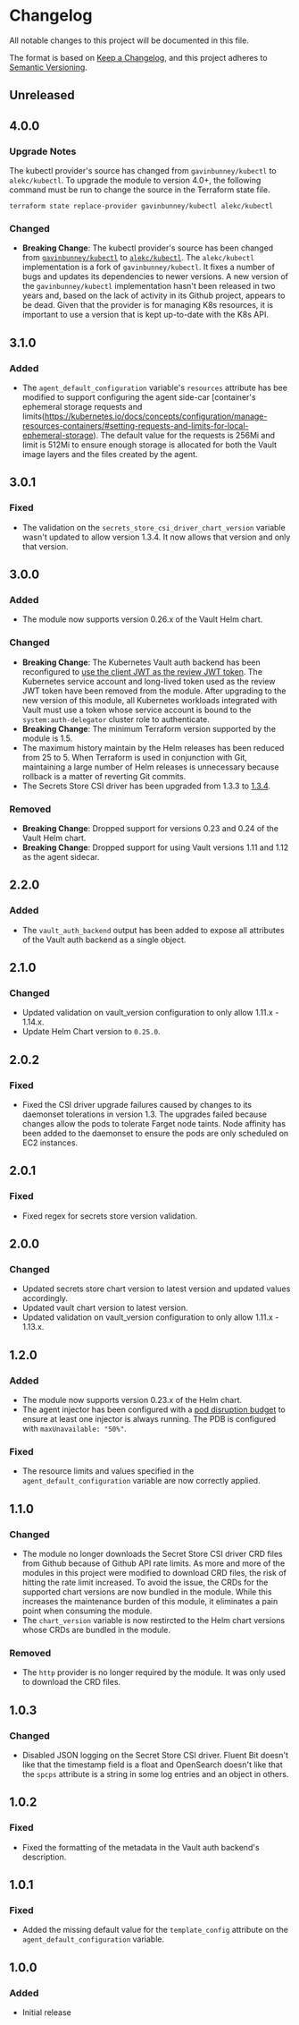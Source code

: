 # Changelog

All notable changes to this project will be documented in this file.

The format is based on [Keep a Changelog](https://keepachangelog.com/en/1.0.0/),
and this project adheres to [Semantic Versioning](https://semver.org/spec/v2.0.0.html).

## Unreleased

## 4.0.0

### Upgrade Notes

The kubectl provider's source has changed from `gavinbunney/kubectl` to `alekc/kubectl`.  To upgrade the module to version 4.0+, the following command must be run to change the source in the Terraform state file.

```shell
terraform state replace-provider gavinbunney/kubectl alekc/kubectl
```

### Changed

- **Breaking Change**: The kubectl provider's source has been changed from [`gavinbunney/kubectl`](https://registry.terraform.io/providers/gavinbunney/kubectl/latest) to [`alekc/kubectl`](https://registry.terraform.io/providers/alekc/kubectl/latest).  The `alekc/kubectl` implementation is a fork of `gavinbunney/kubectl`.  It fixes a number of bugs and updates its dependencies to newer versions.  A new version of the `gavinbunney/kubectl` implementation hasn't been released in two years and, based on the lack of activity in its Github project, appears to be dead.  Given that the provider is for managing K8s resources, it is important to use a version that is kept up-to-date with the K8s API.

## 3.1.0

### Added

- The `agent_default_configuration` variable's `resources` attribute has bee modified to support configuring the agent side-car [container's ephemeral storage requests and limits(https://kubernetes.io/docs/concepts/configuration/manage-resources-containers/#setting-requests-and-limits-for-local-ephemeral-storage).  The default value for the requests is 256Mi and limit is 512Mi to ensure enough storage is allocated for both the Vault image layers and the files created by the agent.

## 3.0.1

### Fixed

- The validation on the `secrets_store_csi_driver_chart_version` variable wasn't updated to allow version 1.3.4.  It now allows that version and only that version.

## 3.0.0

### Added

- The module now supports version 0.26.x of the Vault Helm chart.

### Changed

- **Breaking Change**: The Kubernetes Vault auth backend has been reconfigured to [use the client JWT as the review JWT token](https://developer.hashicorp.com/vault/docs/auth/kubernetes#use-the-vault-client-s-jwt-as-the-reviewer-jwt).  The Kubernetes service account and long-lived token used as the review JWT token have been removed from the module.  After upgrading to the new version of this module, all Kubernetes workloads integrated with Vault must use a token whose service account is bound to the `system:auth-delegator` cluster role to authenticate.
- **Breaking Change**: The minimum Terraform version supported by the module is 1.5.
- The maximum history maintain by the Helm releases has been reduced from 25 to 5.  When Terraform is used in conjunction with Git, maintaining a large number of Helm releases is unnecessary because rollback is a matter of reverting Git commits.
- The Secrets Store CSI driver has been upgraded from 1.3.3 to [1.3.4](https://github.com/kubernetes-sigs/secrets-store-csi-driver/releases/tag/v1.3.4).

### Removed

- **Breaking Change**: Dropped support for versions 0.23 and 0.24 of the Vault Helm chart.
- **Breaking Change**: Dropped support for using Vault versions 1.11 and 1.12 as the agent sidecar.

## 2.2.0

### Added

- The `vault_auth_backend` output has been added to expose all attributes of the Vault auth backend as a single object.

## 2.1.0

### Changed

- Updated validation on vault_version configuration to only allow 1.11.x - 1.14.x.
- Update Helm Chart version to `0.25.0`.

## 2.0.2

### Fixed

- Fixed the CSI driver upgrade failures caused by changes to its daemonset tolerations in version 1.3.  The upgrades failed because changes allow the pods to tolerate Farget node taints.  Node affinity has been added to the daemonset to ensure the pods are only scheduled on EC2 instances.

## 2.0.1

### Fixed

- Fixed regex for secrets store version validation.

## 2.0.0

### Changed

- Updated secrets store chart version to latest version and updated values accordingly.
- Updated vault chart version to latest version.
- Updated validation on vault_version configuration to only allow 1.11.x - 1.13.x.

## 1.2.0

### Added

- The module now supports version 0.23.x of the Helm chart.
- The agent injector has been configured with a [pod disruption budget](https://kubernetes.io/docs/tasks/run-application/configure-pdb/) to ensure at least one injector is always running. The PDB is configured with `maxUnavailable: "50%"`.

### Fixed

- The resource limits and values specified in the `agent_default_configuration` variable are now correctly applied.

## 1.1.0

### Changed

- The module no longer downloads the Secret Store CSI driver CRD files from Github because of Github API rate limits. As more and more of the modules in this project were modified to download CRD files, the risk of hitting the rate limit increased. To avoid the issue, the CRDs for the supported chart versions are now bundled in the module. While this increases the maintenance burden of this module, it eliminates a pain point when consuming the module.
- The `chart_version` variable is now restircted to the Helm chart versions whose CRDs are bundled in the module.

### Removed

- The `http` provider is no longer required by the module. It was only used to download the CRD files.

## 1.0.3

### Changed

- Disabled JSON logging on the Secret Store CSI driver. Fluent Bit doesn't like that the timestamp field is a float and OpenSearch doesn't like that the `spcps` attribute is a string in some log entries and an object in others.

## 1.0.2

### Fixed

- Fixed the formatting of the metadata in the Vault auth backend's description.

## 1.0.1

### Fixed

- Added the missing default value for the `template_config` attribute on the `agent_default_configuration` variable.

## 1.0.0

### Added

- Initial release

